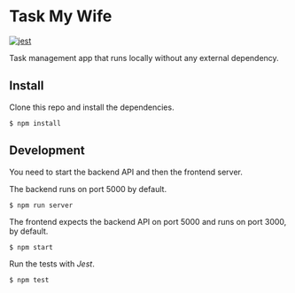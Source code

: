 # Task My Wife
[![jest](https://jestjs.io/img/jest-badge.svg)](https://github.com/facebook/jest)

Task management app that runs locally without any external dependency.

## Install

Clone this repo and install the dependencies.

```
$ npm install
```

## Development

You need to start the backend API and then the frontend server.

The backend runs on port 5000 by default.

```
$ npm run server
```

The frontend expects the backend API on port 5000 and runs on port 3000, by
default.

```
$ npm start
```

Run the tests with _Jest_.

```
$ npm test
```
